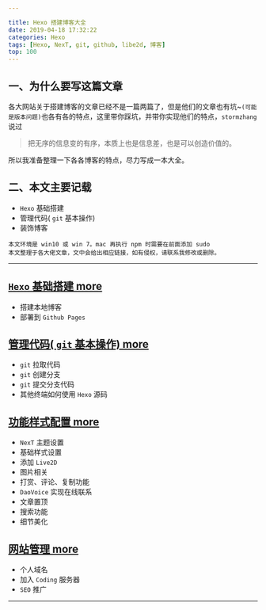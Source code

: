```yaml
---

title: Hexo 搭建博客大全
date: 2019-04-18 17:32:22
categories: Hexo
tags: [Hexo, NexT, git, github, libe2d, 博客]
top: 100
---
```

## 一、为什么要写这篇文章

各大网站关于搭建博客的文章已经不是一篇两篇了，但是他们的文章也有坑~`(可能是版本问题)`也各有各的特点，这里带你踩坑，并带你实现他们的特点，`stormzhang` 说过

> 把无序的信息变的有序，本质上也是信息差，也是可以创造价值的。

所以我准备整理一下各各博客的特点，尽力写成一本大全。

## 二、本文主要记载

* `Hexo` 基础搭建
* 管理代码( `git` 基本操作)
* 装饰博客
```
本文环境是 win10 或 win 7。mac 再执行 npm 时需要在前面添加 sudo
本文整理于各大佬文章，文中会给出相应链接，如有侵权，请联系我修改或删除。
```

---

<!--more-->

## [`Hexo` 基础搭建 more](https://calmcenter.github.io/2019/Hexo%20%E5%9F%BA%E7%A1%80%E6%90%AD%E5%BB%BA.html)

- 搭建本地博客
- 部署到 `Github Pages`

## [管理代码( `git` 基本操作) more](https://calmcenter.github.io/2019/Hexo%20%E7%AE%A1%E7%90%86%E4%BB%A3%E7%A0%81.html)

- `git` 拉取代码
- `git` 创建分支
- `git` 提交分支代码
- 其他终端如何使用 `Hexo` 源码

## [功能样式配置 more](https://calmcenter.github.io/2019/Hexo%20%E5%8A%9F%E8%83%BD%E6%A0%B7%E5%BC%8F%E9%85%8D%E7%BD%AE.html)

- `NexT` 主题设置
- 基础样式设置
- 添加 `Live2D` 
- 图片相关
- 打赏、评论、复制功能
- `DaoVoice` 实现在线联系
- 文章置顶
- 搜索功能
- 细节美化

## [网站管理 more](https://calmcenter.github.io/2019/%E7%BD%91%E7%AB%99%E7%AE%A1%E7%90%86.html)

- 个人域名
- 加入 `Coding` 服务器
- `SEO`  推广

------

